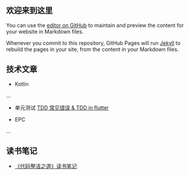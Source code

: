 ## 欢迎来到这里

You can use the [editor on GitHub](https://github.com/igniterTeam/-/edit/master/README.md) to maintain and preview the content for your website in Markdown files.

Whenever you commit to this repository, GitHub Pages will run [Jekyll](https://jekyllrb.com/) to rebuild the pages in your site, from the content in your Markdown files.

## 技术文章

- Kotlin

...

- 单元测试
[TDD 常见错误 & TDD in flutter](./tdd_common_mistakes_and_tdd_in_flutter.md)

- EPC

...

## 读书笔记
- [《代码整洁之道》读书笔记](./clean_code_by_jiajian.md)
